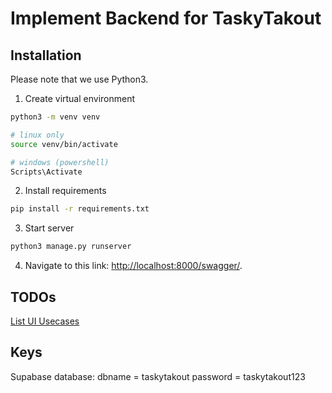 # Implement Backend for TaskyTakout

## Installation

Please note that we use Python3.

1. Create virtual environment

```bash
python3 -m venv venv

# linux only
source venv/bin/activate

# windows (powershell)
Scripts\Activate
```

2. Install requirements

```bash
pip install -r requirements.txt
```

3. Start server

```bash
python3 manage.py runserver
```

4. Navigate to this link: [http://localhost:8000/swagger/](http://localhost:8000/swagger/).

## TODOs

[List UI Usecases](https://docs.google.com/spreadsheets/d/1yH2P1UtLlyWZNL87CDAHikUZFfhJuQUGOxtdd9LmiZE/edit#gid=816855299)

## Keys

Supabase database:
dbname = taskytakout
password = taskytakout123
